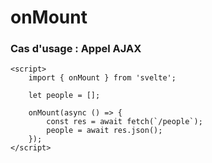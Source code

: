 <!-- .slide: class="with-code-bg-dark" -->

# onMount

### Cas d'usage : Appel AJAX

```svelte
<script>
	import { onMount } from 'svelte';

	let people = [];

	onMount(async () => {
		const res = await fetch(`/people`);
		people = await res.json();
	});
</script>
```
